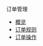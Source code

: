 <div class="sidebar_title icon-product__order">订单管理 </div>

* [概览](/order/README)
* [订单规则](/order/rule)
* [订单操作](/order/operate)        
